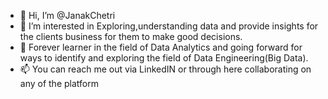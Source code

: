 - 👋 Hi, I’m @JanakChetri
- 👀 I’m interested in Exploring,understanding data and provide insights for the clients business for them to make good decisions.
- 🌱 Forever learner in the field of Data Analytics and going forward for ways to identify and exploring the field of Data Engineering(Big Data).
- 📫 You can reach me out via LinkedIN or through here collaborating on any of the platform

<!---
JanakChetri/JanakChetri is a ✨ special ✨ repository because its `README.md` (this file) appears on your GitHub profile.
You can click the Preview link to take a look at your changes.
--->

